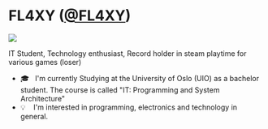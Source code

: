 # FL4XY ([@FL4XY](https://github.com/FL4XY))

<img src="http://personlig-bilskilt.storbukas.no/FL4XY">


IT Student, Technology enthusiast, Record holder in steam playtime for various games (loser)

- 🎓 &nbsp;&nbsp;I'm currently Studying at the University of Oslo (UIO) as a bachelor student. The course is called "IT: Programming and System Architecture"
- 💡 &nbsp;&nbsp; I'm interested in programming, electronics and technology in general.

